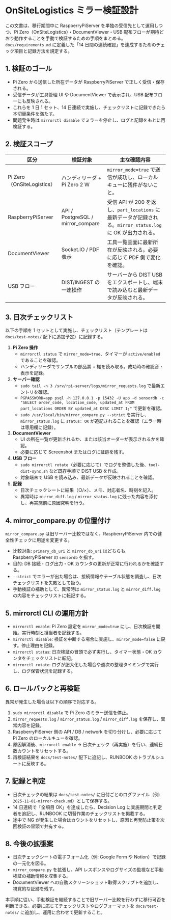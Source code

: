# OnSiteLogistics ミラー検証設計

この文書は、移行期間中に RaspberryPiServer を単独の受信先として運用しつつ、Pi Zero（OnSiteLogistics）・DocumentViewer・USB 配布フローが期待どおり動作することを手動で検証するための手順をまとめる。`docs/requirements.md` に定義した「14 日間の連続確認」を達成するためのチェック項目と記録方法を規定する。

## 1. 検証のゴール

- Pi Zero から送信した所在データが RaspberryPiServer で正しく受信・保存される。
- 受信データが工具管理 UI や DocumentViewer で表示され、USB 配布フローにも反映される。
- これらを 1 日 1 セット、14 日連続で実施し、チェックリストに記録できたら本切替条件を満たす。
- 問題発生時は `mirrorctl disable` でミラーを停止し、ログと記録をもとに再検証する。

## 2. 検証スコープ

| 区分 | 検証対象 | 主な確認内容 |
| --- | --- | --- |
| Pi Zero（OnSiteLogistics） | ハンディリーダ + Pi Zero 2 W | `mirror_mode=true` で送信が成功し、ローカルキューに残件がないこと。 |
| RaspberryPiServer | API / PostgreSQL / mirror_compare | 受信 API が 200 を返し、`part_locations` に最新データが記録される。`mirror_status.log` に OK が出力される。 |
| DocumentViewer | Socket.IO / PDF 表示 | 工具一覧画面に最新所在が反映される。必要に応じて PDF 側で変化を確認。 |
| USB フロー | DIST/INGEST の一連操作 | サーバーから DIST USB をエクスポートし、端末で読み込むと最新データが反映される。 |

## 3. 日次チェックリスト

以下の手順を 1 セットとして実施し、チェックリスト（テンプレートは `docs/test-notes/` 配下に追加予定）に記録する。

1. **Pi Zero 操作**  
   - `mirrorctl status` で `mirror_mode=true`、タイマーが `active/enabled` であることを確認。  
   - ハンディリーダでサンプルの部品票 + 棚を読み取る。成功時の確認音・表示を記録。
2. **サーバー確認**  
   - `sudo tail -n 3 /srv/rpi-server/logs/mirror_requests.log` で最新エントリを確認。  
   - `PGPASSWORD=app psql -h 127.0.0.1 -p 15432 -U app -d sensordb -c "SELECT order_code, location_code, updated_at FROM part_locations ORDER BY updated_at DESC LIMIT 1;"` で更新を確認。  
   - `sudo /usr/local/bin/mirror_compare.py --strict` を実行し、`mirror_status.log` に `status: OK` が追記されることを確認（エラー時は専用欄に記録）。
3. **DocumentViewer**  
   - UI の所在一覧が更新されるか、または該当オーダーが表示されるかを確認。  
   - 必要に応じて Screenshot またはログに証跡を残す。
4. **USB フロー**  
   - `sudo mirrorctl rotate`（必要に応じて）でログを整備した後、`tool-dist-sync.sh` など既存手順で DIST USB を作成。  
   - 対象端末で USB を読み込み、最新データが反映されることを確認。
5. **記録**  
   - 日次チェックシートに結果（○/×）、メモ、対応者名、時刻を記入。  
   - 異常時は `mirror_diff.log` / `mirror_status.log` に残った内容を添付し、再実施前に原因究明を行う。

## 4. mirror_compare.py の位置付け

`mirror_compare.py` は旧サーバー比較ではなく、RaspberryPiServer 内での健全性チェックに用途を変更する。

- 比較対象: `primary_db_uri` と `mirror_db_uri` はどちらも RaspberryPiServer の `sensordb` を指す。  
- 目的: DB 接続・ログ出力・OK カウンタの更新が正常に行われるかを確認する。  
- `--strict` でエラーが出た場合は、接続情報やテーブル状態を調査し、日次チェックリストを失敗として扱う。  
- 手動検証の補助として、異常時は `mirror_status.log` と `mirror_diff.log` の内容をチェックリストに転記する。

## 5. mirrorctl CLI の運用方針

- `mirrorctl enable`: Pi Zero 設定を `mirror_mode=true` にし、日次検証を開始。実行時刻と担当者を記録する。  
- `mirrorctl disable`: 検証を中断する場合に実施し、`mirror_mode=false` に戻す。停止理由を記録。  
- `mirrorctl status`: 日次検証の冒頭で必ず実行し、タイマー状態・OK カウンタをチェックリストに転記。  
- `mirrorctl rotate`: ログが肥大化した場合や週次の整理タイミングで実行し、ログ保管状況を記録する。

## 6. ロールバックと再検証

異常が発生した場合は以下の順序で対応する。

1. `sudo mirrorctl disable` で Pi Zero のミラー送信を停止。  
2. `mirror_requests.log` / `mirror_status.log` / `mirror_diff.log` を保存し、異常内容を記録。  
3. RaspberryPiServer 側の API / DB / network を切り分けし、必要に応じて Pi Zero のローカルキューを確認。  
4. 原因解消後、`mirrorctl enable` → 日次チェック（再実施）を行い、連続日数カウントをリセットする。  
5. 再検証結果を `docs/test-notes/` 配下に追記し、RUNBOOK のトラブルシュートに反映する。

## 7. 記録と判定

- 日次チェックの結果は `docs/test-notes/` に日付ごとのログファイル（例: `2025-11-01-mirror-check.md`）として保存する。  
- 14 日連続で「全項目 OK」を達成したら、Decision Log に実施期間と判定者を追記し、RUNBOOK に切替作業のチェックリストを掲載する。  
- 途中で NG が発生した場合はカウントをリセットし、原因と再発防止策を次回検証の冒頭で共有する。

## 8. 今後の拡張案

- 日次チェックシートの電子フォーム化（例: Google Form や Notion）で記録の一元化を図る。  
- `mirror_compare.py` を拡張し、API レスポンスやログサイズの監視など手動検証の補助情報を収集する。  
- DocumentViewer への自動スクリーンショット取得スクリプトを追加し、視覚的な証跡を残す。

本手順に従い、手動検証を継続することで旧サーバー比較を行わずに移行可否を判断できる。必要に応じてチェックリストやログフォーマットを `docs/test-notes/` に追加し、運用に合わせて更新すること。
